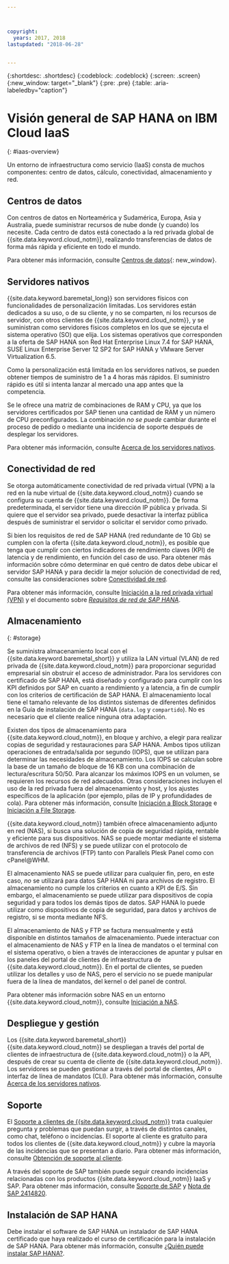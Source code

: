 ```yaml
---



copyright:
  years: 2017, 2018
lastupdated: "2018-06-28"


---
```


{:shortdesc: .shortdesc}
{:codeblock: .codeblock}
{:screen: .screen}
{:new_window: target="_blank"}
{:pre: .pre}
{:table: .aria-labeledby="caption"}

# Visión general de SAP HANA on IBM Cloud IaaS
{: #iaas-overview}

Un entorno de infraestructura como servicio (IaaS) consta de muchos componentes: centro de datos, cálculo, conectividad, almacenamiento y red. 

## Centros de datos

Con centros de datos en Norteamérica y Sudamérica, Europa, Asia y Australia, puede suministrar recursos de nube donde (y cuando) los necesite. Cada centro de datos está conectado a la red privada global de {{site.data.keyword.cloud_notm}}, realizando transferencias de datos de forma más rápida y eficiente en todo el mundo.

Para obtener más información, consulte [Centros de datos](https://www.ibm.com/cloud-computing/bluemix/data-centers){: new_window}.

## Servidores nativos

{{site.data.keyword.baremetal_long}} son servidores físicos con funcionalidades de personalización limitadas. Los servidores están dedicados a su uso, o de su cliente, y no se comparten, ni los recursos de servidor, con otros clientes de {{site.data.keyword.cloud_notm}}, y se suministran como servidores físicos completos en los que se ejecuta el sistema operativo (SO) que elija. Los sistemas operativos que corresponden a la oferta de SAP HANA son Red Hat Enterprise Linux 7.4 for SAP HANA, SUSE Linux Enterprise Server 12 SP2 for SAP HANA y VMware Server Virtualization 6.5.

Como la personalización está limitada en los servidores nativos, se pueden obtener tiempos de suministro de 1 a 4 horas más rápidos. El suministro rápido es útil si intenta lanzar al mercado una app antes que la competencia.

Se le ofrece una matriz de combinaciones de RAM y CPU, ya que los servidores certificados por SAP tienen una cantidad de RAM y un número de CPU preconfigurados. La combinación *no se puede* cambiar durante el proceso de pedido o mediante una incidencia de soporte después de desplegar los servidores.

Para obtener más información, consulte [Acerca de los servidores nativos](https://console.bluemix.net/docs/bare-metal/about.html#about-bare-metal-servers). 

## Conectividad de red

Se otorga automáticamente conectividad de red privada virtual (VPN) a la red en la nube virtual de {{site.data.keyword.cloud_notm}} cuando se configura su cuenta de {{site.data.keyword.cloud_notm}}. De forma predeterminada, el servidor tiene una dirección IP pública y privada. Si quiere que el servidor sea privado, puede desactivar la interfaz pública después de suministrar el servidor o solicitar el servidor como privado. 

Si bien los requisitos de red de SAP HANA (red redundante de 10 Gb) se cumplen con la oferta {{site.data.keyword.cloud_notm}}, es posible que tenga que cumplir con ciertos indicadores de rendimiento claves (KPI) de latencia y de rendimiento, en función del caso de uso. Para obtener más información sobre cómo determinar en qué centro de datos debe ubicar el servidor SAP HANA y para decidir la mejor solución de conectividad de red, consulte las consideraciones sobre [Conectividad de red](/docs/infrastructure/sap-hana/hana-considerations.html#network_connectivity).

Para obtener más información, consulte [Iniciación a la red privada virtual (VPN)](https://console.bluemix.net/docs/infrastructure/iaas-vpn/getting-started.html#getting-started-with-virtual-private-networking-vpn-) y el documento sobre [*Requisitos de red de SAP HANA*](https://www.sap.com/documents/2016/08/1cd2c2fb-807c-0010-82c7-eda71af511fa.html).

## Almacenamiento
{: #storage}

Se suministra almacenamiento local con el {{site.data.keyword.baremetal_short}} y utiliza la LAN virtual (VLAN) de red privada de {{site.data.keyword.cloud_notm}} para proporcionar seguridad empresarial sin obstruir el acceso de administrador. Para los servidores con certificado de SAP HANA, está diseñado y configurado para cumplir con los KPI definidos por SAP en cuanto a rendimiento y a latencia, a fin de cumplir con los criterios de certificación de SAP HANA. El almacenamiento local tiene el tamaño relevante de los distintos sistemas de diferentes definidos en la Guía de instalación de SAP HANA (`data.log` y `compartido`). No es necesario que el cliente realice ninguna otra adaptación.

Existen dos tipos de almacenamiento para {{site.data.keyword.cloud_notm}}, en bloque y archivo, a elegir para realizar copias de seguridad y restauraciones para SAP HANA. Ambos tipos utilizan operaciones de entrada/salida por segundo (IOPS), que se utilizan para determinar las necesidades de almacenamiento. Los IOPS se calculan sobre la base de un tamaño de bloque de 16 KB con una combinación de lectura/escritura 50/50. Para alcanzar los máximos IOPS en un volumen, se requieren los recursos de red adecuados. Otras consideraciones incluyen el uso de la red privada fuera del almacenamiento y host, y los ajustes específicos de la aplicación (por ejemplo, pilas de IP y profundidades de cola). Para obtener más información, consulte [Iniciación a Block Storage](https://console.bluemix.net/docs/infrastructure/BlockStorage/index.html#getting-started-with-block-storage) e [Iniciación a File Storage](https://console.bluemix.net/docs/infrastructure/FileStorage/index.html#getting-started-with-file-storage).

{{site.data.keyword.cloud_notm}} también ofrece almacenamiento adjunto en red (NAS), si busca una solución de copia de seguridad rápida, rentable y eficiente para sus dispositivos. NAS se puede montar mediante el sistema de archivos de red (NFS) y se puede utilizar con el protocolo de transferencia de archivos (FTP) tanto con Parallels Plesk Panel como con cPanel@WHM.

El almacenamiento NAS se puede utilizar para cualquier fin, pero, en este caso, *no* se utilizará para datos SAP HANA ni para archivos de registro. El almacenamiento no cumple los criterios en cuanto a KPI de E/S. Sin embargo, el almacenamiento se puede utilizar para dispositivos de copia seguridad y para todos los demás tipos de datos. SAP HANA lo puede utilizar como dispositivos de copia de seguridad, para datos y archivos de registro, si se monta mediante NFS.  
  
El almacenamiento de NAS y FTP se factura mensualmente y está disponible en distintos tamaños de almacenamiento. Puede interactuar con el almacenamiento de NAS y FTP en la línea de mandatos o el terminal con el sistema operativo, o bien a través de interacciones de apuntar y pulsar en los paneles del portal de clientes de infraestructura de {{site.data.keyword.cloud_notm}}. En el portal de clientes, se pueden utilizar los detalles y uso de NAS, pero el servicio no se puede manipular fuera de la línea de mandatos, del kernel o del panel de control.

Para obtener más información sobre NAS en un entorno {{site.data.keyword.cloud_notm}}, consulte [Iniciación a NAS](https://console.bluemix.net/docs/infrastructure/network-attached-storage/index.html#getting-started-with-nas).

## Despliegue y gestión

Los {{site.data.keyword.baremetal_short}} {{site.data.keyword.cloud_notm}} se despliegan a través del portal de clientes de infraestructura de {{site.data.keyword.cloud_notm}} o la API, después de crear su cuenta de cliente de {{site.data.keyword.cloud_notm}}. Los servidores se pueden gestionar a través del portal de clientes, API o interfaz de línea de mandatos (CLI). Para obtener más información, consulte [Acerca de los servidores nativos](https://console.bluemix.net/docs/bare-metal/about.html#about-bare-metal-servers).

## Soporte

El [Soporte a clientes de {{site.data.keyword.cloud_notm}}](https://console.bluemix.net/docs/support/index.html#getting-customer-support) trata cualquier pregunta y problemas que puedan surgir, a través de distintos canales, como chat, teléfono o incidencias. El soporte al cliente es gratuito para todos los clientes de {{site.data.keyword.cloud_notm}} y cubre la mayoría de las incidencias que se presentan a diario. Para obtener más información, consulte [Obtención de soporte al cliente](https://console.bluemix.net./docs/support/index.html#getting-customer-support).

A través del soporte de SAP también puede seguir creando incidencias relacionadas con los productos {{site.data.keyword.cloud_notm}} IaaS y SAP. Para obtener más información, consulte [Soporte de SAP](https://support.sap.com/en/index.html) y [Nota de SAP 2414820](https://launchpad.support.sap.com/#/notes/2414820).

## Instalación de SAP HANA

Debe instalar el software de SAP HANA un instalador de SAP HANA certificado que haya realizado el curso de certificación para la instalación de SAP HANA. Para obtener más información, consulte [¿Quién puede instalar SAP HANA?](http://www.saphanacentral.com/p/who-can-install-sap-hana.html).
